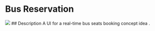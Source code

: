 # Bus Reservation
<img src="https://drive.google.com/uc?export=view&id=1FdxJDKE3JA2e4CaTmBcFhTu8Bt3onFZ0" />
## Description
A UI for a real-time bus seats booking concept idea .
